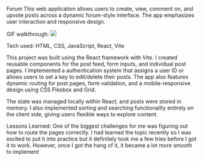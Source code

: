 Forum
This web application allows users to create, view, comment on, and upvote posts across a dynamic forum-style interface. The app emphasizes user interaction and responsive design.

GIF walkthrough:
<img src='https://media0.giphy.com/media/v1.Y2lkPTc5MGI3NjExeGxiN2Eyb285d3hlZTV3ZXJ4OGxrdXl5aW5vNzJxajJ4Mms1eXIxYiZlcD12MV9pbnRlcm5hbF9naWZfYnlfaWQmY3Q9Zw/SiI3SXqEj5UtfdY67n/giphy.gif' />


Tech used: HTML, CSS, JavaScript, React, Vite

This project was built using the React framework with Vite. I created reusable components for the post feed, form inputs, and individual post pages. I implemented a authentication system that assigns a user ID or allows users to set a key to edit/delete their posts. The app also features dynamic routing for post pages, form validation, and a mobile-responsive design using CSS Flexbox and Grid.

The state was managed locally within React, and posts were stored in memory. I also implemented sorting and searching functionality entirely on the client side, giving users flexible ways to explore content.

Lessons Learned:
One of the biggest challenges for me was figuring out how to route the pages correctly. I had learned the topic recently so I was excited to put it into practice but it definitely took me a few tries before I got it to work. However, once I got the hang of it, it became a lot more smooth to implement

